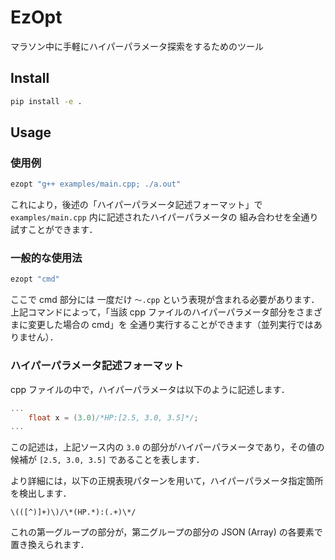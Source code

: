 # EzOpt
マラソン中に手軽にハイパーパラメータ探索をするためのツール

## Install
```sh
pip install -e .
```

## Usage

### 使用例
```sh
ezopt "g++ examples/main.cpp; ./a.out"
```
これにより，後述の「ハイパーパラメータ記述フォーマット」で
`examples/main.cpp` 内に記述されたハイパーパラメータの
組み合わせを全通り試すことができます．


### 一般的な使用法

```sh
ezopt "cmd"
```
ここで cmd 部分には 一度だけ `〜.cpp` という表現が含まれる必要があります．
上記コマンドによって，「当該 cpp ファイルのハイパーパラメータ部分をさまざまに変更した場合の cmd」を
全通り実行することができます（並列実行ではありません）．

### ハイパーパラメータ記述フォーマット

cpp ファイルの中で，ハイパーパラメータは以下のように記述します．
```cpp
...
    float x = (3.0)/*HP:[2.5, 3.0, 3.5]*/;
...
```
この記述は，上記ソース内の `3.0` の部分がハイパーパラメータであり，その値の候補が `[2.5, 3.0, 3.5]` であることを表します．

より詳細には，以下の正規表現パターンを用いて，ハイパーパラメータ指定箇所を検出します．
```regexp
\(([^)]+)\)/\*(HP.*):(.+)\*/
```
これの第一グループの部分が，第二グループの部分の JSON (Array) の各要素で置き換えられます．
